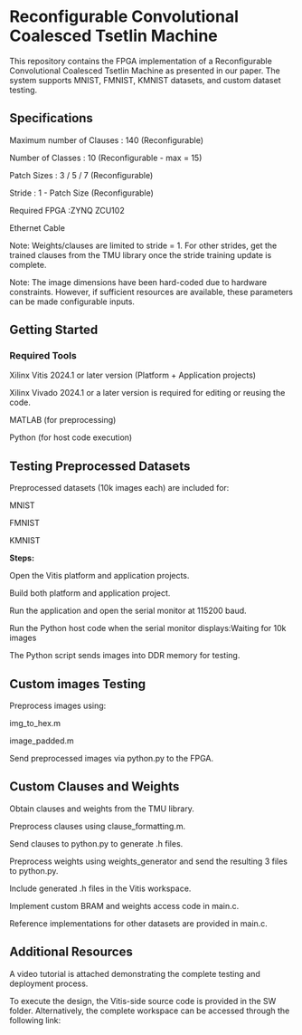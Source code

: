 # Reconfigurable Convolutional Coalesced Tsetlin Machine

This repository contains the FPGA implementation of a Reconfigurable Convolutional Coalesced Tsetlin Machine as presented in our paper. The system supports MNIST, FMNIST, KMNIST datasets, and custom dataset testing.

## Specifications

Maximum number of Clauses :	140 (Reconfigurable)

Number of Classes	: 10 (Reconfigurable - max = 15)

Patch Sizes :	3 / 5 / 7 (Reconfigurable)

Stride : 1 - Patch Size  (Reconfigurable)

Required FPGA :ZYNQ ZCU102

Ethernet Cable

Note: Weights/clauses are limited to stride = 1. For other strides, get the trained clauses from the TMU library once the stride training update is complete.

Note: The image dimensions have been hard-coded due to hardware constraints. However, if sufficient resources are available, these parameters can be made configurable inputs.

## Getting Started
### Required Tools

Xilinx Vitis 2024.1 or later version
 (Platform + Application projects)

Xilinx Vivado 2024.1 or a later version is required for editing or reusing the code.

MATLAB (for preprocessing)

Python (for host code execution)

## Testing Preprocessed Datasets

Preprocessed datasets (10k images each) are included for:

MNIST

FMNIST

KMNIST

**Steps:**

Open the Vitis platform and application projects.

Build both platform and application project.

Run the application and open the serial monitor at 115200 baud.

Run the Python host code when the serial monitor displays:Waiting for 10k images

The Python script sends images into DDR memory for testing.

## Custom images Testing

Preprocess images using:

img_to_hex.m

image_padded.m

Send preprocessed images via python.py to the FPGA.

## Custom Clauses and Weights

Obtain clauses and weights from the TMU library.

Preprocess clauses using clause_formatting.m.

Send clauses to python.py to generate .h files.

Preprocess weights using weights_generator and send the resulting 3 files to python.py.

Include generated .h files in the Vitis workspace.

Implement custom BRAM and weights access code in main.c.

Reference implementations for other datasets are provided in main.c.

## Additional Resources

A video tutorial is attached demonstrating the complete testing and deployment process.

To execute the design, the Vitis-side source code is provided in the SW folder. Alternatively, the complete workspace can be accessed through the following link:
